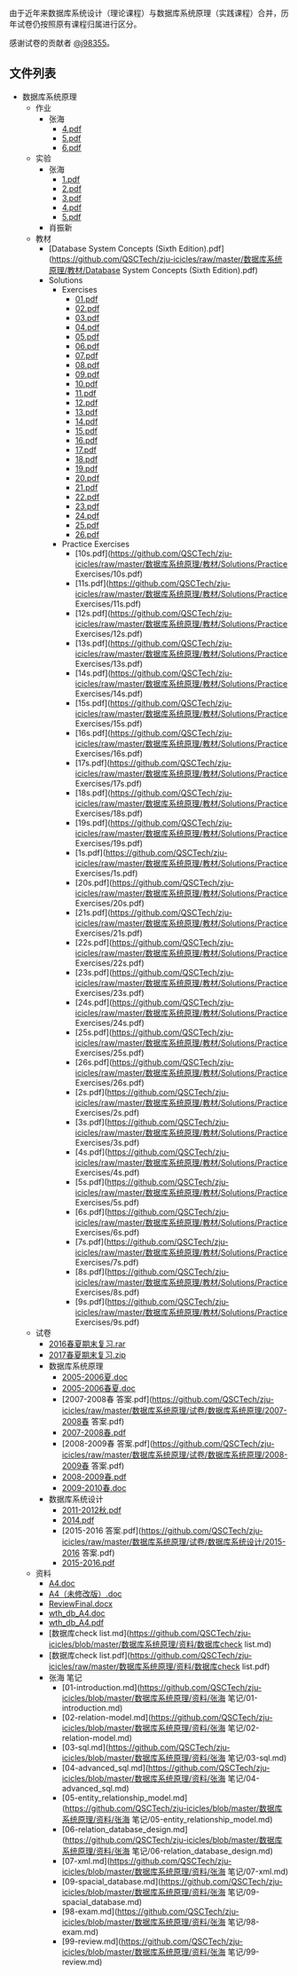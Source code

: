 由于近年来数据库系统设计（理论课程）与数据库系统原理（实践课程）合并，历年试卷仍按照原有课程归属进行区分。

感谢试卷的贡献者 [@j98355](https://github.com/j98355)。


## 文件列表

- 数据库系统原理
    - 作业
        - 张海
            - [4.pdf](https://github.com/QSCTech/zju-icicles/raw/master/数据库系统原理/作业/张海/4.pdf)
            - [5.pdf](https://github.com/QSCTech/zju-icicles/raw/master/数据库系统原理/作业/张海/5.pdf)
            - [6.pdf](https://github.com/QSCTech/zju-icicles/raw/master/数据库系统原理/作业/张海/6.pdf)
    - 实验
        - 张海
            - [1.pdf](https://github.com/QSCTech/zju-icicles/raw/master/数据库系统原理/实验/张海/1.pdf)
            - [2.pdf](https://github.com/QSCTech/zju-icicles/raw/master/数据库系统原理/实验/张海/2.pdf)
            - [3.pdf](https://github.com/QSCTech/zju-icicles/raw/master/数据库系统原理/实验/张海/3.pdf)
            - [4.pdf](https://github.com/QSCTech/zju-icicles/raw/master/数据库系统原理/实验/张海/4.pdf)
            - [5.pdf](https://github.com/QSCTech/zju-icicles/raw/master/数据库系统原理/实验/张海/5.pdf)
        - 肖振新
    - 教材
        - [Database System Concepts (Sixth Edition).pdf](https://github.com/QSCTech/zju-icicles/raw/master/数据库系统原理/教材/Database System Concepts (Sixth Edition).pdf)
        - Solutions
            - Exercises
                - [01.pdf](https://github.com/QSCTech/zju-icicles/raw/master/数据库系统原理/教材/Solutions/Exercises/01.pdf)
                - [02.pdf](https://github.com/QSCTech/zju-icicles/raw/master/数据库系统原理/教材/Solutions/Exercises/02.pdf)
                - [03.pdf](https://github.com/QSCTech/zju-icicles/raw/master/数据库系统原理/教材/Solutions/Exercises/03.pdf)
                - [04.pdf](https://github.com/QSCTech/zju-icicles/raw/master/数据库系统原理/教材/Solutions/Exercises/04.pdf)
                - [05.pdf](https://github.com/QSCTech/zju-icicles/raw/master/数据库系统原理/教材/Solutions/Exercises/05.pdf)
                - [06.pdf](https://github.com/QSCTech/zju-icicles/raw/master/数据库系统原理/教材/Solutions/Exercises/06.pdf)
                - [07.pdf](https://github.com/QSCTech/zju-icicles/raw/master/数据库系统原理/教材/Solutions/Exercises/07.pdf)
                - [08.pdf](https://github.com/QSCTech/zju-icicles/raw/master/数据库系统原理/教材/Solutions/Exercises/08.pdf)
                - [09.pdf](https://github.com/QSCTech/zju-icicles/raw/master/数据库系统原理/教材/Solutions/Exercises/09.pdf)
                - [10.pdf](https://github.com/QSCTech/zju-icicles/raw/master/数据库系统原理/教材/Solutions/Exercises/10.pdf)
                - [11.pdf](https://github.com/QSCTech/zju-icicles/raw/master/数据库系统原理/教材/Solutions/Exercises/11.pdf)
                - [12.pdf](https://github.com/QSCTech/zju-icicles/raw/master/数据库系统原理/教材/Solutions/Exercises/12.pdf)
                - [13.pdf](https://github.com/QSCTech/zju-icicles/raw/master/数据库系统原理/教材/Solutions/Exercises/13.pdf)
                - [14.pdf](https://github.com/QSCTech/zju-icicles/raw/master/数据库系统原理/教材/Solutions/Exercises/14.pdf)
                - [15.pdf](https://github.com/QSCTech/zju-icicles/raw/master/数据库系统原理/教材/Solutions/Exercises/15.pdf)
                - [16.pdf](https://github.com/QSCTech/zju-icicles/raw/master/数据库系统原理/教材/Solutions/Exercises/16.pdf)
                - [17.pdf](https://github.com/QSCTech/zju-icicles/raw/master/数据库系统原理/教材/Solutions/Exercises/17.pdf)
                - [18.pdf](https://github.com/QSCTech/zju-icicles/raw/master/数据库系统原理/教材/Solutions/Exercises/18.pdf)
                - [19.pdf](https://github.com/QSCTech/zju-icicles/raw/master/数据库系统原理/教材/Solutions/Exercises/19.pdf)
                - [20.pdf](https://github.com/QSCTech/zju-icicles/raw/master/数据库系统原理/教材/Solutions/Exercises/20.pdf)
                - [21.pdf](https://github.com/QSCTech/zju-icicles/raw/master/数据库系统原理/教材/Solutions/Exercises/21.pdf)
                - [22.pdf](https://github.com/QSCTech/zju-icicles/raw/master/数据库系统原理/教材/Solutions/Exercises/22.pdf)
                - [23.pdf](https://github.com/QSCTech/zju-icicles/raw/master/数据库系统原理/教材/Solutions/Exercises/23.pdf)
                - [24.pdf](https://github.com/QSCTech/zju-icicles/raw/master/数据库系统原理/教材/Solutions/Exercises/24.pdf)
                - [25.pdf](https://github.com/QSCTech/zju-icicles/raw/master/数据库系统原理/教材/Solutions/Exercises/25.pdf)
                - [26.pdf](https://github.com/QSCTech/zju-icicles/raw/master/数据库系统原理/教材/Solutions/Exercises/26.pdf)
            - Practice Exercises
                - [10s.pdf](https://github.com/QSCTech/zju-icicles/raw/master/数据库系统原理/教材/Solutions/Practice Exercises/10s.pdf)
                - [11s.pdf](https://github.com/QSCTech/zju-icicles/raw/master/数据库系统原理/教材/Solutions/Practice Exercises/11s.pdf)
                - [12s.pdf](https://github.com/QSCTech/zju-icicles/raw/master/数据库系统原理/教材/Solutions/Practice Exercises/12s.pdf)
                - [13s.pdf](https://github.com/QSCTech/zju-icicles/raw/master/数据库系统原理/教材/Solutions/Practice Exercises/13s.pdf)
                - [14s.pdf](https://github.com/QSCTech/zju-icicles/raw/master/数据库系统原理/教材/Solutions/Practice Exercises/14s.pdf)
                - [15s.pdf](https://github.com/QSCTech/zju-icicles/raw/master/数据库系统原理/教材/Solutions/Practice Exercises/15s.pdf)
                - [16s.pdf](https://github.com/QSCTech/zju-icicles/raw/master/数据库系统原理/教材/Solutions/Practice Exercises/16s.pdf)
                - [17s.pdf](https://github.com/QSCTech/zju-icicles/raw/master/数据库系统原理/教材/Solutions/Practice Exercises/17s.pdf)
                - [18s.pdf](https://github.com/QSCTech/zju-icicles/raw/master/数据库系统原理/教材/Solutions/Practice Exercises/18s.pdf)
                - [19s.pdf](https://github.com/QSCTech/zju-icicles/raw/master/数据库系统原理/教材/Solutions/Practice Exercises/19s.pdf)
                - [1s.pdf](https://github.com/QSCTech/zju-icicles/raw/master/数据库系统原理/教材/Solutions/Practice Exercises/1s.pdf)
                - [20s.pdf](https://github.com/QSCTech/zju-icicles/raw/master/数据库系统原理/教材/Solutions/Practice Exercises/20s.pdf)
                - [21s.pdf](https://github.com/QSCTech/zju-icicles/raw/master/数据库系统原理/教材/Solutions/Practice Exercises/21s.pdf)
                - [22s.pdf](https://github.com/QSCTech/zju-icicles/raw/master/数据库系统原理/教材/Solutions/Practice Exercises/22s.pdf)
                - [23s.pdf](https://github.com/QSCTech/zju-icicles/raw/master/数据库系统原理/教材/Solutions/Practice Exercises/23s.pdf)
                - [24s.pdf](https://github.com/QSCTech/zju-icicles/raw/master/数据库系统原理/教材/Solutions/Practice Exercises/24s.pdf)
                - [25s.pdf](https://github.com/QSCTech/zju-icicles/raw/master/数据库系统原理/教材/Solutions/Practice Exercises/25s.pdf)
                - [26s.pdf](https://github.com/QSCTech/zju-icicles/raw/master/数据库系统原理/教材/Solutions/Practice Exercises/26s.pdf)
                - [2s.pdf](https://github.com/QSCTech/zju-icicles/raw/master/数据库系统原理/教材/Solutions/Practice Exercises/2s.pdf)
                - [3s.pdf](https://github.com/QSCTech/zju-icicles/raw/master/数据库系统原理/教材/Solutions/Practice Exercises/3s.pdf)
                - [4s.pdf](https://github.com/QSCTech/zju-icicles/raw/master/数据库系统原理/教材/Solutions/Practice Exercises/4s.pdf)
                - [5s.pdf](https://github.com/QSCTech/zju-icicles/raw/master/数据库系统原理/教材/Solutions/Practice Exercises/5s.pdf)
                - [6s.pdf](https://github.com/QSCTech/zju-icicles/raw/master/数据库系统原理/教材/Solutions/Practice Exercises/6s.pdf)
                - [7s.pdf](https://github.com/QSCTech/zju-icicles/raw/master/数据库系统原理/教材/Solutions/Practice Exercises/7s.pdf)
                - [8s.pdf](https://github.com/QSCTech/zju-icicles/raw/master/数据库系统原理/教材/Solutions/Practice Exercises/8s.pdf)
                - [9s.pdf](https://github.com/QSCTech/zju-icicles/raw/master/数据库系统原理/教材/Solutions/Practice Exercises/9s.pdf)
    - 试卷
        - [2016春夏期末复习.rar](https://github.com/QSCTech/zju-icicles/raw/master/数据库系统原理/试卷/2016春夏期末复习.rar)
        - [2017春夏期末复习.zip](https://github.com/QSCTech/zju-icicles/raw/master/数据库系统原理/试卷/2017春夏期末复习.zip)
        - 数据库系统原理
            - [2005-2006夏.doc](https://github.com/QSCTech/zju-icicles/raw/master/数据库系统原理/试卷/数据库系统原理/2005-2006夏.doc)
            - [2005-2006春夏.doc](https://github.com/QSCTech/zju-icicles/raw/master/数据库系统原理/试卷/数据库系统原理/2005-2006春夏.doc)
            - [2007-2008春 答案.pdf](https://github.com/QSCTech/zju-icicles/raw/master/数据库系统原理/试卷/数据库系统原理/2007-2008春 答案.pdf)
            - [2007-2008春.pdf](https://github.com/QSCTech/zju-icicles/raw/master/数据库系统原理/试卷/数据库系统原理/2007-2008春.pdf)
            - [2008-2009春 答案.pdf](https://github.com/QSCTech/zju-icicles/raw/master/数据库系统原理/试卷/数据库系统原理/2008-2009春 答案.pdf)
            - [2008-2009春.pdf](https://github.com/QSCTech/zju-icicles/raw/master/数据库系统原理/试卷/数据库系统原理/2008-2009春.pdf)
            - [2009-2010春.doc](https://github.com/QSCTech/zju-icicles/raw/master/数据库系统原理/试卷/数据库系统原理/2009-2010春.doc)
        - 数据库系统设计
            - [2011-2012秋.pdf](https://github.com/QSCTech/zju-icicles/raw/master/数据库系统原理/试卷/数据库系统设计/2011-2012秋.pdf)
            - [2014.pdf](https://github.com/QSCTech/zju-icicles/raw/master/数据库系统原理/试卷/数据库系统设计/2014.pdf)
            - [2015-2016 答案.pdf](https://github.com/QSCTech/zju-icicles/raw/master/数据库系统原理/试卷/数据库系统设计/2015-2016 答案.pdf)
            - [2015-2016.pdf](https://github.com/QSCTech/zju-icicles/raw/master/数据库系统原理/试卷/数据库系统设计/2015-2016.pdf)
    - 资料
        - [A4.doc](https://github.com/QSCTech/zju-icicles/raw/master/数据库系统原理/资料/A4.doc)
        - [A4（未修改版）.doc](https://github.com/QSCTech/zju-icicles/raw/master/数据库系统原理/资料/A4（未修改版）.doc)
        - [ReviewFinal.docx](https://github.com/QSCTech/zju-icicles/raw/master/数据库系统原理/资料/ReviewFinal.docx)
        - [wth_db_A4.doc](https://github.com/QSCTech/zju-icicles/raw/master/数据库系统原理/资料/wth_db_A4.doc)
        - [wth_db_A4.pdf](https://github.com/QSCTech/zju-icicles/raw/master/数据库系统原理/资料/wth_db_A4.pdf)
        - [数据库check list.md](https://github.com/QSCTech/zju-icicles/blob/master/数据库系统原理/资料/数据库check list.md)
        - [数据库check list.pdf](https://github.com/QSCTech/zju-icicles/raw/master/数据库系统原理/资料/数据库check list.pdf)
        - 张海 笔记
            - [01-introduction.md](https://github.com/QSCTech/zju-icicles/blob/master/数据库系统原理/资料/张海 笔记/01-introduction.md)
            - [02-relation-model.md](https://github.com/QSCTech/zju-icicles/blob/master/数据库系统原理/资料/张海 笔记/02-relation-model.md)
            - [03-sql.md](https://github.com/QSCTech/zju-icicles/blob/master/数据库系统原理/资料/张海 笔记/03-sql.md)
            - [04-advanced_sql.md](https://github.com/QSCTech/zju-icicles/blob/master/数据库系统原理/资料/张海 笔记/04-advanced_sql.md)
            - [05-entity_relationship_model.md](https://github.com/QSCTech/zju-icicles/blob/master/数据库系统原理/资料/张海 笔记/05-entity_relationship_model.md)
            - [06-relation_database_design.md](https://github.com/QSCTech/zju-icicles/blob/master/数据库系统原理/资料/张海 笔记/06-relation_database_design.md)
            - [07-xml.md](https://github.com/QSCTech/zju-icicles/blob/master/数据库系统原理/资料/张海 笔记/07-xml.md)
            - [09-spacial_database.md](https://github.com/QSCTech/zju-icicles/blob/master/数据库系统原理/资料/张海 笔记/09-spacial_database.md)
            - [98-exam.md](https://github.com/QSCTech/zju-icicles/blob/master/数据库系统原理/资料/张海 笔记/98-exam.md)
            - [99-review.md](https://github.com/QSCTech/zju-icicles/blob/master/数据库系统原理/资料/张海 笔记/99-review.md)
